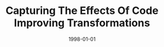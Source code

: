 ---
title: "Capturing The Effects Of Code Improving Transformations"
date: 1998-01-01
venue: "Proceedings of the 1998 International Conference on Parallel Architectures and Compilation Techniques, Paris, France, October 12-18, 1998"
paperurl: https://doi.org/10.1109/PACT.1998.727181
authors: "Clara Jaramillo, Rajiv Gupta and Mary Lou Soffa"
awards: ""
---